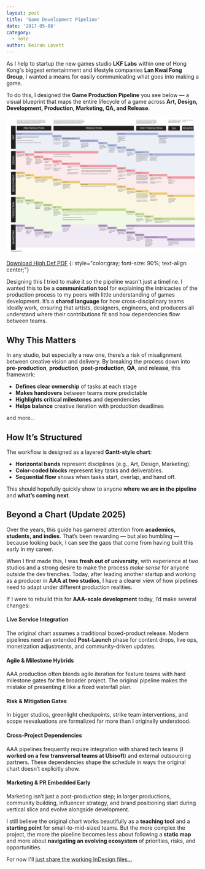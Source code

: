 ```yaml
---
layout: post
title: 'Game Development Pipeline'
date: '2017-05-08'
category:
  - note
author: Keiran Lovett
---
```


As I help to startup the new games studio **LKF Labs** within one of Hong Kong's biggest entertainment and lifestyle companies **Lan Kwai Fong Group**, I wanted a means for easily communicating what goes into making a game.

To do this, I designed the **Game Production Pipeline** you see below — a visual blueprint that maps the entire lifecycle of a game across **Art, Design, Development, Production, Marketing, QA, and Release**.

![Pipeline](game-development-pipeline.jpg)

[Download High Def PDF](game-development-pipeline.pdf)
{: style="color:gray; font-size: 90%; text-align: center;"}


Designing this I tried to make it so the pipeline wasn't just a timeline. I wanted this to be a **communication tool** for explaining the intricacies of the production process to my peers with little understanding of games development. It’s a **shared language** for how cross-disciplinary teams ideally work, ensuring that artists, designers, engineers, and producers all understand where their contributions fit and how dependencies flow between teams.

## Why This Matters

In any studio, but especially a new one, there’s a risk of misalignment between creative vision and delivery. By breaking the process down into **pre-production**, **production**, **post-production**, **QA**, and **release**, this framework:
- **Defines clear ownership** of tasks at each stage
- **Makes handovers** between teams more predictable
- **Highlights critical milestones** and dependencies
- **Helps balance** creative iteration with production deadlines

and more...

## How It’s Structured

The workflow is designed as a layered **Gantt-style chart**:
 - **Horizontal bands** represent disciplines (e.g., Art, Design, Marketing).
 - **Color-coded blocks** represent key tasks and deliverables.
 - **Sequential flow** shows when tasks start, overlap, and hand off.

This should hopefully quickly show to anyone **where we are in the pipeline** and **what’s coming next**.

## Beyond a Chart (Update 2025)

Over the years, this guide has garnered attention from **academics, students, and indies**. That’s been rewarding — but also humbling — because looking back, I can see the gaps that come from having built this early in my career.  

When I first made this, I was **fresh out of university**, with experience at two studios and a strong desire to make the process *make sense* for anyone outside the dev trenches. Today, after leading another startup and working as a producer in **AAA at two studios**, I have a clearer view of how pipelines need to adapt under different production realities.

If I were to rebuild this for **AAA-scale development** today, I’d make several changes:

#### **Live Service Integration**
The original chart assumes a traditional boxed-product release. Modern pipelines need an extended **Post-Launch** phase for content drops, live ops, monetization adjustments, and community-driven updates.

#### **Agile & Milestone Hybrids**
AAA production often blends agile iteration for feature teams with hard milestone gates for the broader project. The original pipeline makes the mistake of presenting it like a fixed waterfall plan.

#### **Risk & Mitigation Gates**
In bigger studios, greenlight checkpoints, strike team interventions, and scope reevaluations are formalized far more than I originally understood.

#### **Cross-Project Dependencies**
AAA pipelines frequently require integration with shared tech teams (**I worked on a few transversal teams at Ubisoft**) and external outsourcing partners. These dependencies shape the schedule in ways the original chart doesn’t explicitly show.

#### **Marketing & PR Embedded Early**
Marketing isn’t just a post-production step; in larger productions, community building, influencer strategy, and brand positioning start during vertical slice and evolve alongside development.

I still believe the original chart works beautifully as a **teaching tool** and a **starting point** for small-to-mid-sized teams. But the more complex the project, the more the pipeline becomes less about following a **static map** and more about **navigating an evolving ecosystem** of priorities, risks, and opportunities.

For now I'll [just share the working InDesign files...](game-development-pipeline.indd)

